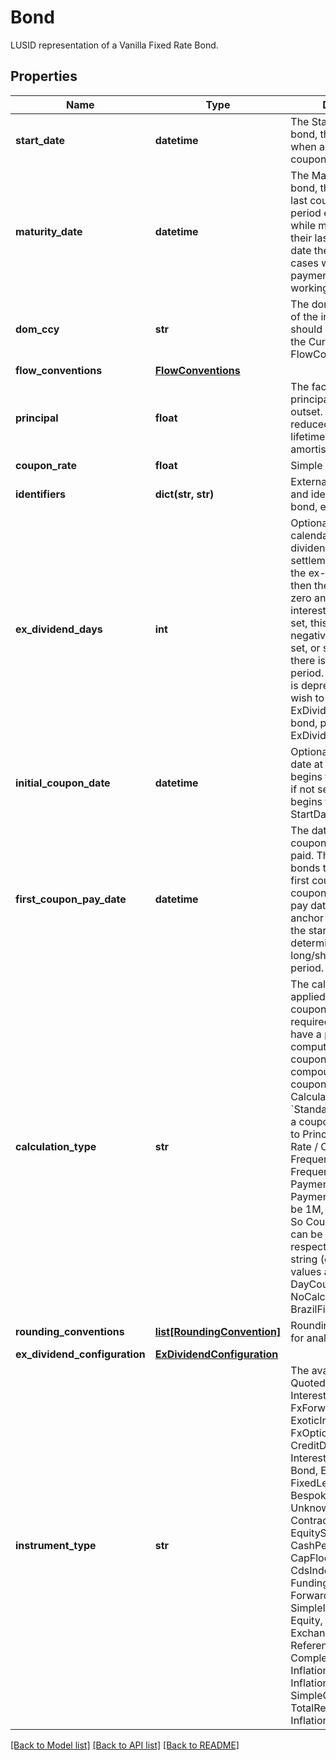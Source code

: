 # Bond

LUSID representation of a Vanilla Fixed Rate Bond.

## Properties
Name | Type | Description | Notes
------------ | ------------- | ------------- | -------------
**start_date** | **datetime** | The Start date of the bond, this is normally when accrual of the first coupon begins. | 
**maturity_date** | **datetime** | The Maturity date of the bond, this is when the last coupon accrual period ends.  Note that while most bonds have their last payment on this date there are some cases where the final payment is the next working day. | 
**dom_ccy** | **str** | The domestic currency of the instrument. This should be the same as the Currency set on the FlowConventions. | 
**flow_conventions** | [**FlowConventions**](FlowConventions.md) |  | 
**principal** | **float** | The face-value or principal for the bond at outset.  This might be reduced through its lifetime in the event of amortisation or similar. | 
**coupon_rate** | **float** | Simple coupon rate. | 
**identifiers** | **dict(str, str)** | External market codes and identifiers for the bond, e.g. ISIN. | [optional] 
**ex_dividend_days** | **int** | Optional. Number of calendar days in the ex-dividend period.  If the settlement date falls in the ex-dividend period then the coupon paid is zero and the accrued interest is negative.  If set, this must be a non-negative number.  If not set, or set to 0, then there is no ex-dividend period.                NOTE: This field is deprecated.  If you wish to set the ExDividendDays on a bond, please use the ExDividendConfiguration. | [optional] 
**initial_coupon_date** | **datetime** | Optional. If set, this is the date at which the bond begins to accrue interest, if not set then the bond begins to accrue on the StartDate. | [optional] 
**first_coupon_pay_date** | **datetime** | The date that the first coupon of the bond is paid. This is required for bonds that have a long first coupon or short first coupon. The first coupon pay date is used  as an anchor to compare with the start date and determine if this is a long/short coupon period. | [optional] 
**calculation_type** | **str** | The calculation type applied to the bond coupon amount. This is required for bonds that have a particular type of computing the period coupon, such as simple compounding,  irregular coupons etc.  The default CalculationType is &#x60;Standard&#x60;, which returns a coupon amount equal to Principal * Coupon Rate / Coupon Frequency. Coupon Frequency is 12M / Payment Frequency.  Payment Frequency can be 1M, 3M, 6M, 12M etc. So Coupon Frequency can be 12, 4, 2, 1 respectively.    Supported string (enumeration) values are: [Standard, DayCountCoupon, NoCalculationFloater, BrazilFixedCoupon]. | [optional] 
**rounding_conventions** | [**list[RoundingConvention]**](RoundingConvention.md) | Rounding conventions for analytics, if any. | [optional] 
**ex_dividend_configuration** | [**ExDividendConfiguration**](ExDividendConfiguration.md) |  | [optional] 
**instrument_type** | **str** | The available values are: QuotedSecurity, InterestRateSwap, FxForward, Future, ExoticInstrument, FxOption, CreditDefaultSwap, InterestRateSwaption, Bond, EquityOption, FixedLeg, FloatingLeg, BespokeCashFlowsLeg, Unknown, TermDeposit, ContractForDifference, EquitySwap, CashPerpetual, CapFloor, CashSettled, CdsIndex, Basket, FundingLeg, FxSwap, ForwardRateAgreement, SimpleInstrument, Repo, Equity, ExchangeTradedOption, ReferenceInstrument, ComplexBond, InflationLinkedBond, InflationSwap, SimpleCashFlowLoan, TotalReturnSwap, InflationLeg | 

[[Back to Model list]](../README.md#documentation-for-models) [[Back to API list]](../README.md#documentation-for-api-endpoints) [[Back to README]](../README.md)


